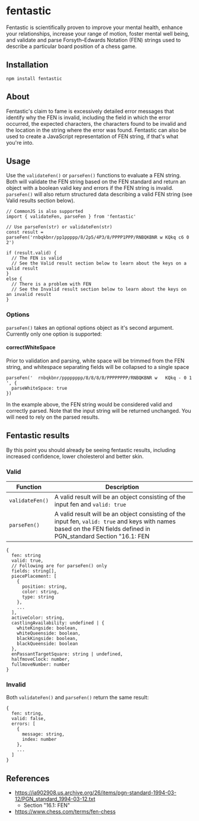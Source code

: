 # fentastic
Fentastic is scientifically proven to improve your mental health, enhance your relationships, increase your range of motion, foster mental well being, and validate and parse Forsyth–Edwards Notation (FEN) strings used to describe a particular board position of a chess game.

## Installation

```
npm install fentastic
```


## About

Fentastic's claim to fame is excessively detailed error messages that identify why the FEN is invalid, including the field in which the error occurred, the expected characters, the characters found to be invalid and the location in the string where the error was found. Fentastic can also be used to create a JavaScript representation of FEN string, if that's what you're into.

## Usage

Use the `validateFen()` or `parseFen()` functions to evaluate a FEN string. Both will validate the FEN string based on the FEN standard and return an object with a boolean valid key and errors if the FEN string is invalid. `parseFen()` will also return structured data describing a valid FEN string (see Valid results section below).

```
// CommonJS is also supported
import { validateFen, parseFen } from 'fentastic'

// Use parseFen(str) or validateFen(str)
const result = parseFen('rnbqkbnr/pp1ppppp/8/2p5/4P3/8/PPPP1PPP/RNBQKBNR w KQkq c6 0 2')

if (result.valid) {
  // The FEN is valid
  // See the Valid result section below to learn about the keys on a valid result
}
else {
  // There is a problem with FEN
  // See the Invalid result section below to learn about the keys on an invalid result 
}
```
### Options
`parseFen()` takes an optional options object as it's second argument. Currently only one option is supported:

#### correctWhiteSpace
Prior to validation and parsing, white space will be trimmed from the FEN string, and whitespace separating fields will be collapsed to a single space
```
parseFen('  rnbqkbnr/pppppppp/8/8/8/8/PPPPPPPP/RNBQKBNR w   KQkq - 0 1 ', {
  parseWhiteSpace: true
})
```
In the example above, the FEN string would be considered valid and correctly parsed. Note that the input string will be returned unchanged. You will need to rely on the parsed results. 

## Fentastic results
By this point you should already be seeing fentastic results, including increased confidence, lower cholesterol and better skin.

### Valid
| Function | Description |
| - | - |
| `validateFen()` | A valid result will be an object consisting of the input fen and `valid: true`
| `parseFen()` | A valid result will be an object consisting of the input fen, `valid: true` and keys with names based on the FEN fields defined in PGN_standard Section "16.1: FEN |

```
{
  fen: string 
  valid: true,
  // Following are for parseFen() only
  fields: string[],
  piecePlacement: [
    {
      position: string,
      color: string,
      type: string 
    },
    ...
  ],
  activeColor: string,
  castlingAvailability: undefined | {
    whiteKingside: boolean,
    whiteQueenside: boolean,
    blackKingside: boolean,
    blackQueenside: boolean
  },
  enPassantTargetSquare: string | undefined,
  halfmoveClock: number,
  fullmoveNumber: number
}

```
### Invalid
Both `validateFen()` and `parseFen()` return the same result:
```
{
  fen: string,
  valid: false,
  errors: [
    {
      message: string,
      index: number
    },
    ...
  ]
}
```
## References
* https://ia902908.us.archive.org/26/items/pgn-standard-1994-03-12/PGN_standard_1994-03-12.txt
  * Section "16.1: FEN"
* https://www.chess.com/terms/fen-chess